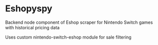 # Eshopyspy

Backend node component of Eshop scraper for Nintendo Switch games with historical pricing data

Uses custom nintendo-switch-eshop module for sale filtering


